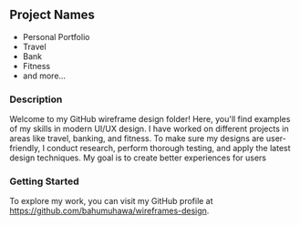 
## Project Names
- Personal Portfolio
- Travel
- Bank
- Fitness
- and more...

### Description
Welcome to my GitHub wireframe design folder! Here, you'll find examples of my skills in modern UI/UX design. I have worked on different projects in areas like travel, banking, and fitness. To make sure my designs are user-friendly, I conduct research, perform thorough testing, and apply the latest design techniques. My goal is to create better experiences for users

### Getting Started
To explore my work, you can visit my GitHub profile at https://github.com/bahumuhawa/wireframes-design. 
